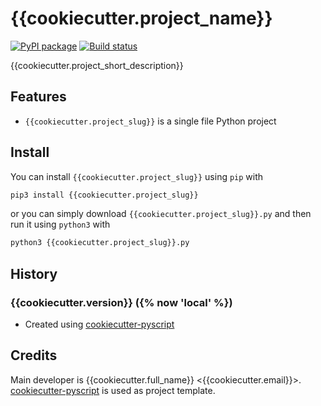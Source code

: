 # {{cookiecutter.project_name}}

[![PyPI package](https://img.shields.io/pypi/v/{{cookiecutter.project_slug}})](https://pypi.python.org/pypi/{{cookiecutter.project_slug}})
[![Build status](https://github.com/{{cookiecutter.github_username}}/{{cookiecutter.project_slug}}/actions/workflows/lint-test.yml/badge.svg)](https://github.com/{{cookiecutter.github_username}}/{{cookiecutter.project_slug}}/actions)

{{cookiecutter.project_short_description}}

## Features
* `{{cookiecutter.project_slug}}` is a single file Python project

## Install

You can install `{{cookiecutter.project_slug}}` using `pip` with

```bash
pip3 install {{cookiecutter.project_slug}}
```

or you can simply download `{{cookiecutter.project_slug}}.py` and then run it using `python3` with

```bash
python3 {{cookiecutter.project_slug}}.py
```

## History

### {{cookiecutter.version}} ({% now 'local' %})
* Created using [cookiecutter-pyscript](https://github.com/luphord/cookiecutter-pyscript)

## Credits

Main developer is {{cookiecutter.full_name}} <{{cookiecutter.email}}>. [cookiecutter-pyscript](https://github.com/luphord/cookiecutter-pyscript) is used as project template.
